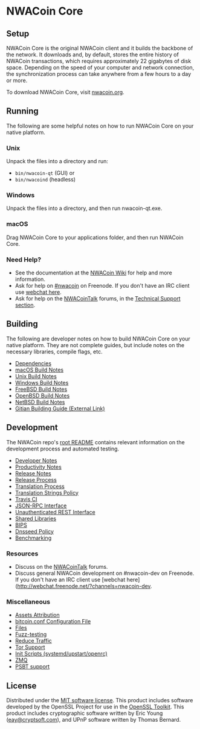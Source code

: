 NWACoin Core
=============

Setup
---------------------
NWACoin Core is the original NWACoin client and it builds the backbone of the network. It downloads and, by default, stores the entire history of NWACoin transactions, which requires approximately 22 gigabytes of disk space. Depending on the speed of your computer and network connection, the synchronization process can take anywhere from a few hours to a day or more.

To download NWACoin Core, visit [nwacoin.org](https://nwacoin.org/).

Running
---------------------
The following are some helpful notes on how to run NWACoin Core on your native platform.

### Unix

Unpack the files into a directory and run:

- `bin/nwacoin-qt` (GUI) or
- `bin/nwacoind` (headless)

### Windows

Unpack the files into a directory, and then run nwacoin-qt.exe.

### macOS

Drag NWACoin Core to your applications folder, and then run NWACoin Core.

### Need Help?

* See the documentation at the [NWACoin Wiki](https://nwacoin.info/)
for help and more information.
* Ask for help on [#nwacoin](http://webchat.freenode.net?channels=nwacoin) on Freenode. If you don't have an IRC client use [webchat here](http://webchat.freenode.net?channels=nwacoin).
* Ask for help on the [NWACoinTalk](https://nwacointalk.io/) forums, in the [Technical Support section](https://nwacointalk.io/c/technical-support).

Building
---------------------
The following are developer notes on how to build NWACoin Core on your native platform. They are not complete guides, but include notes on the necessary libraries, compile flags, etc.

- [Dependencies](dependencies.md)
- [macOS Build Notes](build-osx.md)
- [Unix Build Notes](build-unix.md)
- [Windows Build Notes](build-windows.md)
- [FreeBSD Build Notes](build-freebsd.md)
- [OpenBSD Build Notes](build-openbsd.md)
- [NetBSD Build Notes](build-netbsd.md)
- [Gitian Building Guide (External Link)](https://github.com/bitcoin-core/docs/blob/master/gitian-building.md)

Development
---------------------
The NWACoin repo's [root README](/README.md) contains relevant information on the development process and automated testing.

- [Developer Notes](developer-notes.md)
- [Productivity Notes](productivity.md)
- [Release Notes](release-notes.md)
- [Release Process](release-process.md)
- [Translation Process](translation_process.md)
- [Translation Strings Policy](translation_strings_policy.md)
- [Travis CI](travis-ci.md)
- [JSON-RPC Interface](JSON-RPC-interface.md)
- [Unauthenticated REST Interface](REST-interface.md)
- [Shared Libraries](shared-libraries.md)
- [BIPS](bips.md)
- [Dnsseed Policy](dnsseed-policy.md)
- [Benchmarking](benchmarking.md)

### Resources
* Discuss on the [NWACoinTalk](https://nwacointalk.io/) forums.
* Discuss general NWACoin development on #nwacoin-dev on Freenode. If you don't have an IRC client use [webchat here](http://webchat.freenode.net/?channels=nwacoin-dev.

### Miscellaneous
- [Assets Attribution](assets-attribution.md)
- [bitcoin.conf Configuration File](bitcoin-conf.md)
- [Files](files.md)
- [Fuzz-testing](fuzzing.md)
- [Reduce Traffic](reduce-traffic.md)
- [Tor Support](tor.md)
- [Init Scripts (systemd/upstart/openrc)](init.md)
- [ZMQ](zmq.md)
- [PSBT support](psbt.md)

License
---------------------
Distributed under the [MIT software license](/COPYING).
This product includes software developed by the OpenSSL Project for use in the [OpenSSL Toolkit](https://www.openssl.org/). This product includes
cryptographic software written by Eric Young ([eay@cryptsoft.com](mailto:eay@cryptsoft.com)), and UPnP software written by Thomas Bernard.
